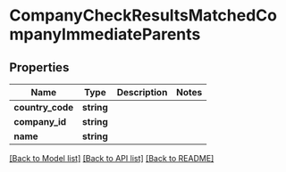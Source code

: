 # CompanyCheckResultsMatchedCompanyImmediateParents

## Properties
Name | Type | Description | Notes
------------ | ------------- | ------------- | -------------
**country_code** | **string** |  | 
**company_id** | **string** |  | 
**name** | **string** |  | 

[[Back to Model list]](../README.md#documentation-for-models) [[Back to API list]](../README.md#documentation-for-api-endpoints) [[Back to README]](../README.md)


